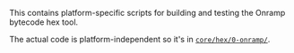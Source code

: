 This contains platform-specific scripts for building and testing the Onramp bytecode hex tool.

The actual code is platform-independent so it's in [`core/hex/0-onramp/`](../../../core/hex/0-onramp/).
